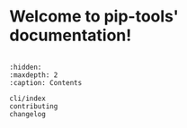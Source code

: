 # Welcome to pip-tools' documentation!

```{include} ../README.md

```

```{toctree}
:hidden:
:maxdepth: 2
:caption: Contents

cli/index
contributing
changelog
```
